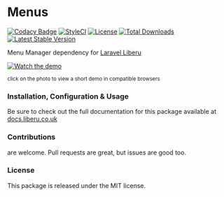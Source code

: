 # Menus

[![Codacy Badge](https://app.codacy.com/project/badge/Grade/d9b682700f5948d18462faed56effd41)](https://www.codacy.com/gh/laravel-liberu/menus?utm_source=github.com&amp;utm_medium=referral&amp;utm_content=laravel-liberu/menus&amp;utm_campaign=Badge_Grade) 
[![StyleCI](https://github.styleci.io/repos/94800927/shield?branch=master)](https://github.styleci.io/repos/94800927)
[![License](https://poser.pugx.org/laravel-liberu/menus/license)](https://packagist.org/packages/laravel-liberu/menus)
[![Total Downloads](https://poser.pugx.org/laravel-liberu/menus/downloads)](https://packagist.org/packages/laravel-liberu/menus)
[![Latest Stable Version](https://poser.pugx.org/laravel-liberu/menus/version)](https://packagist.org/packages/laravel-liberu/menus)

Menu Manager dependency for [Laravel Liberu](https://github.com/laravel-liberu/Liberu)

[![Watch the demo](https://laravel-liberu.github.io/menus/screenshots/bulma_012_thumb.png)](https://laravel-liberu.github.io/menus/videos/bulma_menu_management.webm)

<sup>click on the photo to view a short demo in compatible browsers</sup>

### Installation, Configuration & Usage

Be sure to check out the full documentation for this package available at [docs.liberu.co.uk](https://docs.liberu.co.uk/backend/menus.html)

### Contributions

are welcome. Pull requests are great, but issues are good too.

### License

This package is released under the MIT license.
